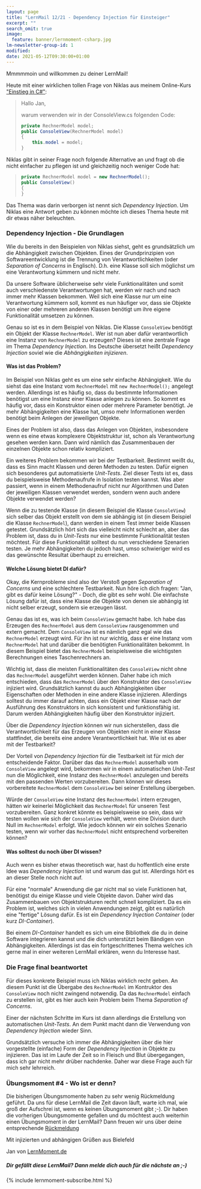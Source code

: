 ```yaml
---
layout: page
title: "LernMail 12/21 - Dependency Injection für Einsteiger"
excerpt: ""
search_omit: true
image:
  feature: banner/lernmoment-csharp.jpg
lm-newsletter-group-id: 1
modified:
date: 2021-05-12T09:30:00+01:00
---
```


Mmmmmoin und willkommen zu deiner LernMail!

Heute mit einer wirklichen tollen Frage von Niklas aus meinem Online-Kurs ["Einstieg in C#"](https://www.udemy.com/course/einstieg-in-csharp-software-programmieren-wie-ein-profi/?referralCode=73784B79162D93219DEC):

> Hallo Jan,
>
> warum verwenden wir in der ConsoleView.cs folgenden Code:
> ```csharp
> private RechnerModel model;
> public ConsoleView(RechnerModel model)
> {
>     this.model = model;
> }
> ```

Niklas gibt in seiner Frage noch folgende Alternative an und fragt ob die nicht einfacher zu pflegen ist und gleichzeitig noch weniger Code hat:

> ```csharp
> private RechnerModel model = new RechnerModel();
> public ConsoleView()
> {
> }
> ```

Das Thema was darin verborgen ist nennt sich *Dependency Injection*. Um Niklas eine Antwort geben zu können möchte ich dieses Thema heute mit dir etwas näher beleuchten.

### Dependency Injection - Die Grundlagen
Wie du bereits in den Beispielen von Niklas siehst, geht es grundsätzlich um die Abhängigkeit zwischen Objekten. Eines der Grundprinzipien von Softwareentwicklung ist die Trennung von Verantwortlichkeiten (oder *Separation of Concerns* in Englisch). D.h. eine Klasse soll sich möglichst um eine Verantwortung kümmern und nicht mehr.

Da unsere Software üblicherweise sehr viele Funktionalitäten und somit auch verschiedenste Verantwortungen hat, werden wir nach und nach immer mehr Klassen bekommen. Weil sich eine Klasse nur um eine Verantwortung kümmern soll, kommt es nun häufiger vor, dass sie Objekte von einer oder mehreren anderen Klassen benötigt um ihre eigene Funktionalität umsetzen zu können.

Genau so ist es in dem Beispiel von Niklas. Die Klasse `ConsoleView` benötigt ein Objekt der Klasse `RechnerModel`. Wer ist nun aber dafür verantwortlich eine Instanz von `RechnerModel` zu erzeugen? Dieses ist eine zentrale Frage im Thema *Dependency Injection*. Ins Deutsche übersetzt heißt *Dependency Injection* soviel wie die *Abhängigkeiten injizieren*.

#### Was ist das Problem?
Im Beispiel von Niklas geht es um eine sehr einfache Abhängigkeit. Wie du siehst das eine Instanz vom `RechnerModel` mit `new RechnerModel();` angelegt werden. Allerdings ist es häufig so, dass du bestimmte Informationen benötigst um eine Instanz einer Klasse anlegen zu können. So kommt es häufig vor, dass ein Konstruktor einen oder mehrere Parameter benötigt. Je mehr Abhängigkeiten eine Klasse hat, umso mehr Informationen werden benötigt beim Anlegen der jeweiligen Objekte.

Eines der Problem ist also, dass das Anlegen von Objekten, insbesondere wenn es eine etwas komplexere Objektstruktur ist, schon als Verantwortung gesehen werden kann. Dann wird nämlich das Zusammenbauen der einzelnen Objekte schon relativ kompliziert.

Ein weiteres Problem bekommen wir bei der Testbarkeit. Bestimmt weißt du, dass es Sinn macht Klassen und deren Methoden zu testen. Dafür eignen sich besonderes gut automatisierte *Unit-Tests*. Ziel dieser Tests ist es, dass du beispielsweise Methodenaufrufe in Isolation testen kannst. Was aber passiert, wenn in einem Methodenaufruf nicht nur Algorithmen und Daten der jeweiligen Klassen verwendet werden, sondern wenn auch andere Objekte verwendet werden?

Wenn die zu testende Klasse (in diesem Beispiel die Klasse `ConsoleView`) sich selber das Objekt erstellt von dem sie abhängig ist (in diesem Beispiel die Klasse `RechnerModel`), dann werden in einem Test immer beide Klassen getestet. Grundsätzlich hört sich das vielleicht nicht schlecht an, aber das Problem ist, dass du in *Unit-Tests* nur eine bestimmte Funktionalität testen möchtest. Für diese Funktionalität solltest du nun verschiedene Szenarien testen. Je mehr Abhängigkeiten du jedoch hast, umso schwieriger wird es das gewünschte Resultat überhaupt zu erreichen.

#### Welche Lösung bietet DI dafür?
Okay, die Kernprobleme sind also der Verstoß gegen *Separation of Concerns* und eine schlechtere Testbarkeit. Nun höre ich dich fragen: "Jan, gibt es dafür keine Lösung?" - Doch, die gibt es sehr wohl. Die einfachste Lösung dafür ist, dass eine Klasse die Objekte von denen sie abhängig ist nicht selber erzeugt, sondern sie erzeugen lässt.

Genau das ist es, was ich beim `ConsoleView` gemacht habe. Ich habe das Erzeugen des `RechnerModel` aus dem `ConsoleView` rausgenommen und extern gemacht. Dem `ConsoleView` ist es nämlich ganz egal wie das `RechnerModel` erzeugt wird. Für ihn ist nur wichtig, dass er eine Instanz vom `RechnerModel` hat und darüber die benötigten Funktionalitäten bekommt. In diesem Beispiel bietet das `RechnerModel` beispielsweise die wichtigsten Berechnungen eines Taschenrechners an.

Wichtig ist, dass die meisten Funktionalitäten des `ConsoleView` nicht ohne das `RechnerModel` ausgeführt werden können. Daher habe ich mich entschieden, dass das `RechnerModel` über den Konstruktor des `ConsoleView` injiziert wird. Grundsätzlich kannst du auch Abhängigkeiten über Eigenschaften oder Methoden in eine andere Klasse injizieren. Allerdings solltest du immer darauf achten, dass ein Objekt einer Klasse nach der Ausführung des Konstruktors in sich konsistent und funktionsfähig ist. Darum werden Abhängigkeiten häufig über den Konstruktor injiziert.

Über die *Dependency Injection* können wir nun sicherstellen, dass die Verantwortlichkeit für das Erzeugen von Objekten nicht in einer Klasse stattfindet, die bereits eine andere Verantwortlichkeit hat. Wie ist es aber mit der Testbarkeit?

Der Vorteil von *Dependency Injection* für die Testbarkeit ist für mich der entscheidende Faktor. Darüber das das `RechnerModel` ausserhalb vom `ConsoleView` angelegt wird, bekommen wir in einem automatischen *Unit-Test* nun die Möglichkeit, eine Instanz des `RechnerModel` anzulegen und bereits mit den passenden Werten vorzubereiten. Dann können wir dieses vorbereitete `RechnerModel` dem `ConsoleView` bei seiner Erstellung übergeben.

Würde der `ConsoleView` eine Instanz des `RechnerModel` intern erzeugen, hätten wir keinerlei Möglichkeit das `RechnerModel` für unseren Test vorzubereiten. Ganz konkret könnte es beispielsweise so sein, dass wir testen wollen wie sich der `ConsoleView` verhält, wenn eine Division durch Null im `RechnerModel` erfolgt. Wie jedoch können wir ein solches Szenario testen, wenn wir vorher das `RechnerModel` nicht entsprechend vorbereiten können?

#### Was solltest du noch über DI wissen?
Auch wenn es bisher etwas theoretisch war, hast du hoffentlich eine erste Idee was *Dependency Injection* ist und warum das gut ist. Allerdings hört es an dieser Stelle noch nicht auf.

Für eine "normale" Anwendung die gar nicht mal so viele Funktionen hat, benötigst du einige Klasse und viele Objekte davon. Daher wird das Zusammenbauen von Objektstrukturen recht schnell kompliziert. Da es ein Problem ist, welches sich in vielen Anwendungen zeigt, gibt es natürlich eine "fertige" Lösung dafür. Es ist ein *Dependency Injection Container* (oder kurz *DI-Container*).

Bei einem *DI-Container* handelt es sich um eine Bibliothek die du in deine Software integrieren kannst und die dich unterstützt beim Bändigen von Abhängigkeiten. Allerdings ist das ein fortgeschrittenes Thema welches ich gerne mal in einer weiteren LernMail erklären, wenn du Interesse hast.

### Die Frage final beantwortet
Für dieses konkrete Beispiel muss ich Niklas wirklich recht geben. An diesem Punkt ist die Übergabe des `RechnerModel` im Kontruktor des `ConsoleView` noch nicht zwingend notwendig. Da das `RechnerModel` einfach zu erstellen ist, gibt es hier auch kein Problem beim Thema *Separation of Concerns*.

Einer der nächsten Schritte im Kurs ist dann allerdings die Erstellung von automatischen *Unit-Tests*. An dem Punkt macht dann die Verwendung von *Dependency Injection* wieder Sinn.

Grundsätzlich versuche ich immer die Abhängigkeiten über die hier vorgestellte (einfache) Form der *Dependency Injection* in Objekte zu injizieren. Das ist im Laufe der Zeit so in Fleisch und Blut übergegangen, dass ich gar nicht mehr drüber nachdenke. Daher war diese Frage auch für mich sehr lehrreich.

### Übungsmoment #4 - Wo ist er denn?
Die bisherigen Übungsmomente haben zu sehr wenig Rückmeldung geführt. Da uns für diese LernMail die Zeit davon läuft, warte ich mal, wie groß der Aufschrei ist, wenn es keinen Übungsmoment gibt ;-). Dir haben die vorherigen Übungsmomente gefallen und du möchtest auch weiterhin einen Übungsmoment in der LernMail? Dann freuen wir uns über deine entsprechende [Rückmeldung](mailto:jan@lernmoment.de?subject=Rückmeldung%20LernMail%2012-21)

Mit injizierten und abhängigen Grüßen aus Bielefeld

Jan von [LernMoment.de](https://www.lernmoment.de)


<div class="subscribe-notice">
  <h5>Dir gefällt diese LernMail? Dann melde dich auch für die nächste an ;-)</h5>
	{% include lernmoment-subscribe.html %}
</div>